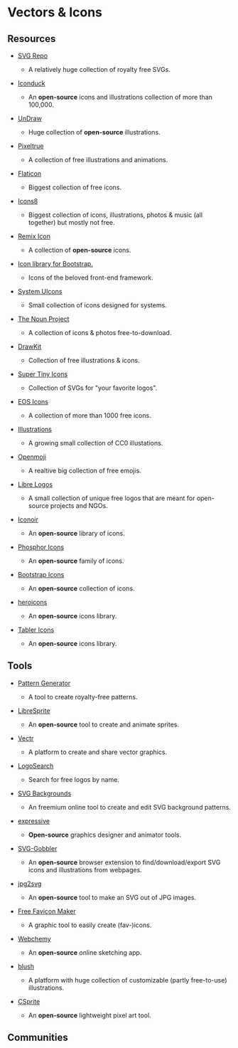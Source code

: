 # Vectors & Icons

## Resources

* [SVG Repo](https://www.svgrepo.com/)
  
   * A relatively huge collection of royalty free SVGs.

* [Iconduck](https://iconduck.com)
  
   * An **open-source** icons and illustrations collection of more than 100,000.

* [UnDraw](https://undraw.co)
  
   * Huge collection of **open-source** illustrations.

* [Pixeltrue](https://www.pixeltrue.com/free-illustrations)
  
   * A collection of free illustrations and animations.

* [Flaticon](https://www.flaticon.com)
  
   * Biggest collection of free icons.

* [Icons8](https://icons8.com)
  
   * Biggest collection of icons, illustrations, photos & music (all together) but mostly not free.

* [Remix Icon](https://remixicon.com)
  
   * A collection of **open-source** icons.

* [Icon library for Bootstrap.](https://github.com/twbs/icons)
  
   * Icons of the beloved front-end framework.

* [System UIcons](https://systemuicons.com)
  
   * Small collection of icons designed for systems.

* [The Noun Project](https://thenounproject.com)
  
   * A collection of icons & photos free-to-download.

* [DrawKit](https://www.drawkit.io)
  
   * Collection of free illustrations & icons.

* [Super Tiny Icons](https://github.com/edent/SuperTinyIcons)
  
   * Collection of SVGs for "your favorite logos".

* [EOS Icons](https://eos-icons.com)
  
   * A collection of more than 1000 free icons.

* [Illustrations](https://illlustrations.co)
  
   * A growing small collection of CC0 illustations.

* [Openmoji](https://openmoji.org)
  
   * A realtive big collection of free emojis.

* [Libre Logos](https://github.com/enjeck/libre-logos)
  
   * A small collection of unique free logos that are meant for open-source projects and NGOs.

* [Iconoir](https://iconoir.com)
  
   * An **open-source** library of icons.

* [Phosphor Icons](https://phosphoricons.com)
  
   * An **open-source** family of icons.

* [Bootstrap Icons](https://icons.getbootstrap.com)
  
   * An **open-source** collection of icons.

* [heroicons](https://github.com/tailwindlabs/heroicons)
  
   * An **open-source** icons library.

* [Tabler Icons](https://tabler-icons.io)
  
   * An **open-source** icons library.

## Tools

* [Pattern Generator](https://doodad.dev/pattern-generator)
  
   * A tool to create royalty-free patterns.

* [LibreSprite](https://libresprite.github.io)
  
   * An **open-source** tool to create and animate sprites.

* [Vectr](https://vectr.com)
  
   * A platform to create and share vector graphics.

* [LogoSearch](https://logosear.ch)
  
   * Search for free logos by name.

* [SVG Backgrounds](https://www.svgbackgrounds.com)
  
   * An freemium online tool to create and edit SVG background patterns.

* [expressive](https://www.expressivesuite.com)
  
   * **Open-source** graphics designer and animator tools.

* [SVG-Gobbler](https://github.com/rossmoody/svg-gobbler)
  
   * An **open-source** browser extension to find/download/export SVG icons and illustrations from webpages.

* [jpg2svg](https://github.com/enjeck/jpg2svg)
  
   * An **open-source** tool to make an SVG out of JPG images.

* [Free Favicon Maker](https://formito.com/tools/favicon)
  
   * A graphic tool to easily create (fav-)icons.

* [Webchemy](https://github.com/bitbof/webchemy)
  
   * An **open-source** online sketching app.

* [blush](https://blush.design)
  
   * A platform with huge collection of customizable (partly free-to-use) illustrations.

* [CSprite](https://github.com/pegvin/CSprite)
  
   * An **open-source** lightweight pixel art tool.

## Communities
